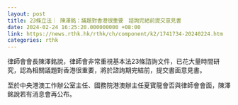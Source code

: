 ```yaml
---
layout: post
title: 23條立法｜ 陳澤銘：議題對香港很重要　諮詢完結前提交意見書
date: 2024-02-24 16:25:20.000000000 +08:00
link: https://news.rthk.hk/rthk/ch/component/k2/1741734-20240224.htm
categories: rthk
---
```


律師會會長陳澤銘說，律師會非常重視基本法23條諮詢文件，已花大量時間研究，認為相關議題對香港很重要，將於諮詢期完結前，提交書面意見書。

至於中央港澳工作辦公室主任、國務院港澳辦主任夏寶龍會否與律師會會面，陳澤銘說若有消息會再公布。
